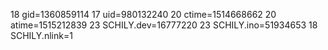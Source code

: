18 gid=1360859114
17 uid=980132240
20 ctime=1514668662
20 atime=1515212839
23 SCHILY.dev=16777220
23 SCHILY.ino=51934653
18 SCHILY.nlink=1
